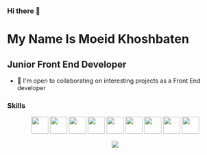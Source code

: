 ### Hi there 👋

<!--
**moeidkh/moeidkh** is a ✨ _special_ ✨ repository because its `README.md` (this file) appears on your GitHub profile.

Here are some ideas to get you started:

- 🔭 I’m currently working on ...
- 🌱 I’m currently learning ...
- 👯 I’m looking to collaborate on ...
- 🤔 I’m looking for help with ...
- 💬 Ask me about ...
- 📫 How to reach me: ...
- 😄 Pronouns: ...
- ⚡ Fun fact: ...
-->
My Name Is Moeid Khoshbaten
=============================
## Junior Front End Developer
<!--=============================-->
* 🤝  I'm open to collaborating on interesting projects as a Front End developer

### Skills
<p align="center">
<img src="https://raw.githubusercontent.com/danielcranney/readme-generator/main/public/icons/skills/html5-colored.svg" width="40px" height="40px"/>
<img src="https://raw.githubusercontent.com/danielcranney/readme-generator/main/public/icons/skills/css3-colored.svg" width="40px" height="40px"/>
<img src="https://raw.githubusercontent.com/danielcranney/readme-generator/main/public/icons/skills/bootstrap-colored.svg" width="40px" height="40px"/>
<img src="https://raw.githubusercontent.com/danielcranney/readme-generator/main/public/icons/skills/tailwindcss-colored.svg" width="40px" height="40px"/>
<img src="https://raw.githubusercontent.com/danielcranney/readme-generator/main/public/icons/skills/sass-colored.svg" width="40px" height="40px"/>
<img src="https://raw.githubusercontent.com/danielcranney/readme-generator/main/public/icons/skills/javascript-colored.svg" width="40px" height="40px"/>
<img src="https://raw.githubusercontent.com/danielcranney/readme-generator/main/public/icons/skills/vuejs-colored.svg" width="40px" height="40px"/>
<img src="https://raw.githubusercontent.com/danielcranney/readme-generator/main/public/icons/skills/react-colored.svg" width="40px" height="40px"/>
<img src="https://raw.githubusercontent.com/danielcranney/readme-generator/main/public/icons/skills/redux-colored.svg" width="40px" height="40px"/>
</p>
<!--p align="center"><a href="https://twitter.com/__Moeid__" target="_blank" rel="noreferrer"><img src="https://img.shields.io/twitter/follow/__Moeid__?logo=twitter&style=for-the-badge&color=0891b2&labelColor=1c1917"/></a></p-->
<p align="center"><a href="https://www.github.com/Moeidkh" target="_blank" rel="noreferrer" align="center"><img src="https://img.shields.io/github/followers/Moeidkh?logo=github&style=for-the-badge&color=0891b2&labelColor=1c1917" /></a></p>
